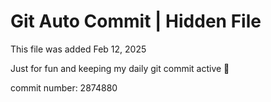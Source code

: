 # Git Auto Commit | Hidden File

This file was added Feb 12, 2025

Just for fun and keeping my daily git commit active 🤪

commit number: 2874880

